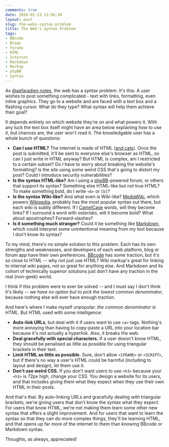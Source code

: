 ```yaml
---
comments: true
date: 2010-02-23 13:56:30
layout: post
slug: the-webs-syntax-problem
title: The Web's Syntax Problem
tags:
- BBcode
- Blogs
- Forums
- HTML
- Internet
- Markdown
- Markup
- phpBB
- Syntax
---
```


As [@aefaradien notes](http://twitter.com/aefaradien/status/9520818967), the web has a syntax problem.  It's this:  A user wishes to post something complicated - text with links, formatting, even inline graphics.  They go to a website and are faced with a text box and a flashing cursor.  What do they type?  What syntax will help them achieve their goal?

It depends entirely on which website they're on and what powers it.  With any luck the text box itself might have an area below explaining how to use it, but chances are, the user won't read it.  The knowledgable user has a whole bunch of questions:

  * **Can I use HTML?**  The internet is made of HTML ([and cats](http://www.rathergood.com/cats)).  Once the post is submitted, it'll be sent to everyone else's browser as HTML, so can I just write in HTML anyway?  But HTML is complex, am I restricted to a certain subset?  Do I have to worry about breaking the website's formatting?  Is the site using some weird CSS that's going to distort my post?  Could I introduce security vulnerabilities?
  * **Is the syntax HTML-like?**  Am I using a [phpBB](http://www.phpbb.com)-powered forum, or others that support its syntax?  Something else HTML-like but not true HTML?  To make something bold, do I write `<b>` or `[b]`?
  * **Is the syntax Wiki-like?**  And what even _is_ Wiki-like?  [MediaWiki](http://www.mediawiki.org), which powers [Wikipedia](http://www.wikipedia.org), probably has the most popular syntax out there, but each wiki is subtly different.  If I [CamelCase](http://en.wikipedia.org/wiki/CamelCase) words, will they become links?  If I surround a word with *asterisks*, will it become bold?  What about apostrophes?  Forward-slashes?
  * **Is it something much stranger?**  Could it be something like [Markdown](http://daringfireball.net/projects/markdown/), which could interpret some unintentional meaning from my text because I don't know its syntax?

To my mind, there's no simple solution to this problem.  Each has its own strengths and weaknesses, and developers of each web platform, blog or forum app have their own preferences.  [BBcode](http://en.wikipedia.org/wiki/BBCode) has some traction, but it's so close to HTML -- why not just use HTML?  Wiki markup's great for linking to internal wiki pages, not so great for anything else.  And Markdown and its cohort of technically superior solutions just don't have any traction in the real (non-geek) world.

I think if this problem were to ever be solved -- and I must say I don't think it's likely -- _we have no option but to pick the lowest common denominator_, because nothing else will ever have enough traction.

And here's where I make myself unpopular: _the common denominator is HTML_.  But HTML used with some intelligence:

  * **Auto-link URLs**, but deal with it if users want to use `<a>` tags.  Nothing's more annoying than having to copy-paste a URL into your location bar because it's not actually a hyperlink.  Also, it breaks the web.
  * **Deal gracefully with special characters.**  If a user doesn't _know_ HTML, they should be penalised as little as possible for using triangular brackets in their text.
  * **Limit HTML as little as possible.**  Sure, don't allow `<IFRAME>` or `<SCRIPT>`, but if there's no way a user's HTML could be harmful (including to layout and design), let them use it.
  * **Don't use weird CSS.**  If you don't want users to use `<h3>` because your `<h3>` is 72px high, change your CSS.  You design a website for its users, and that includes giving them what they expect when they use their own HTML in their posts.

And that's that.  By auto-linking URLs and gracefully dealing with triangular brackets, we're giving users that don't know the syntax what they expect.  For users that know HTML, we're not making them learn some other new syntax that offers a slight improvement.  And for users that want to learn the syntax so that they can do more complex things, they'll be learning HTML, and that opens up far more of the internet to them than knowing BBcode or Markdown syntax.

Thoughts, as always, appreciated!
